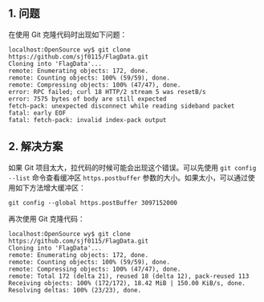 ## 1. 问题

在使用 Git 克隆代码时出现如下问题：
```
localhost:OpenSource wy$ git clone https://github.com/sjf0115/FlagData.git
Cloning into 'FlagData'...
remote: Enumerating objects: 172, done.
remote: Counting objects: 100% (59/59), done.
remote: Compressing objects: 100% (47/47), done.
error: RPC failed; curl 18 HTTP/2 stream 5 was resetB/s
error: 7575 bytes of body are still expected
fetch-pack: unexpected disconnect while reading sideband packet
fatal: early EOF
fatal: fetch-pack: invalid index-pack output
```

## 2. 解决方案

如果 Git 项目太大，拉代码的时候可能会出现这个错误。可以先使用 `git config --list` 命令查看缓冲区 `https.postbuffer` 参数的大小。如果太小，可以通过使用如下方法增大缓冲区：
```
git config --global https.postBuffer 3097152000
```
再次使用 Git 克隆代码：
```
localhost:OpenSource wy$ git clone https://github.com/sjf0115/FlagData.git
Cloning into 'FlagData'...
remote: Enumerating objects: 172, done.
remote: Counting objects: 100% (59/59), done.
remote: Compressing objects: 100% (47/47), done.
remote: Total 172 (delta 21), reused 18 (delta 12), pack-reused 113
Receiving objects: 100% (172/172), 18.42 MiB | 150.00 KiB/s, done.
Resolving deltas: 100% (23/23), done.
```
